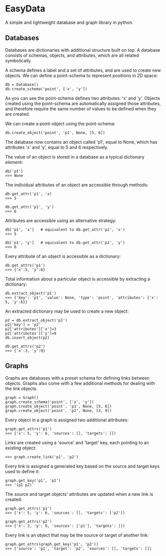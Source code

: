 # EasyData
A simple and lightweight database and graph library in python.

## Databases
Databases are dictionaries with additional structure built on top. A database consists of schemas, objects, and attributes, which are all related symbolically.

A schema defines a label and a set of attributes, and are used to create new objects. We can define a point-schema to represent positions in 2D space:
    
    db = Database()
    db.create_schema('point', ['x', 'y'])

As you can see the point-schema defines two attributes: 'x' and 'y'. Objects created using the point-schema are automatically assigned those attributes, and therefore require the same number of values to be defined when they are created.

We can create a point-object using the point-schema:

    db.create_object('point', 'p1', None, [5, 6])
    
The database now contains an object called 'p1', equal to None, which has attributes 'x' and 'y', equal to 5 and 6 respectively.

The value of an object is stored in a database as a typical dictionary element:

    db['p1']
    >>> None

The individual attributes of an object are accessible through methods:

    db.get_attr('p1', 'x)
    >>> 5
    
    db.get_attr('p1', 'y')
    >>> 6

Attributes are accessible using an alternative strategy:

    db['p1', 'x']   # equivalent to db.get_attr('p1', 'x')
    >>> 5
    
    db['p1', 'y']   # equivalent to db.get_attr('p1', 'y')
    >>> 6

Every attribute of an object is accessible as a dictionary:
    
    db.get_attrs('p1')
    >>> {'x':5, 'y':6}
    
Total information about a particular object is accessible by extracting a dictionary:

    db.extract_object('p1')
    >>> {'key': 'p1', 'value': None, 'type': 'point', 'attributes': {'x': 5, 'y':6}}

An extracted dictionary may be used to create a new object:

    p2 = db.extract_object('p1')
    p2['key'] = 'p2'
    p2['attributes']['x']=3
    p2['attributes']['y']=9
    db.insert_object(p2)

    db.get_attrs('p2')
    >>> {'x':3, 'y':9}

## Graphs

Graphs are databases with a preset schema for defining links between objects. Graphs also come with a few additional methods for dealing with the link objects.

    graph = Graph()
    graph.create_schema('point', ['x', 'y'])
    graph.create_object('point', 'p1', None, [5, 6])
    graph.create_object('point', 'p2', None, [3, 9])

Every object in a graph is assigned two additional attributes:
    
    graph.get_attrs('p1')
    >>> {'x': 5, 'y': 6, 'sources': [], 'targets': [])

Links are created using a 'source' and 'target' key, each pointing to an existing object:

    >>> graph.create_link('p1', 'p2')
    
Every link is assigned a generated key based on the source and target keys used to define it:
    
    graph.get_key('p1', 'p2')
    >>> '(p1 p2)'

The source and target objects' attributes are updated when a new link is created:

    graph.get_attrs('p1')
    >>> {'x': 5, 'y': 6, 'sources': [], 'targets': ['p2'])
   
    graph.get_attrs('p2')
    >>> {'x': 3, 'y': 9, 'sources': ['p1'], 'targets': [])
    
Every link is an object that may be the source or target of another link:

    graph.get_attrs(graph.get_key('p1', 'p2')) 
    >>> {'source': 'p1', 'target': 'p2', 'sources': [], 'targets': [])


